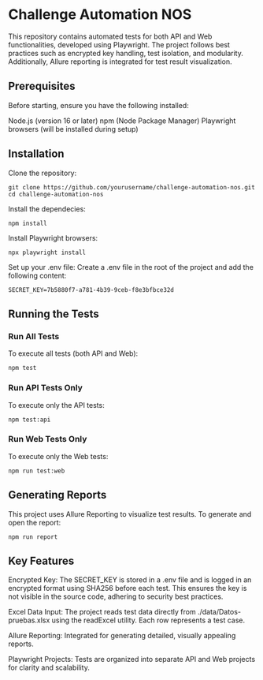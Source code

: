 # Challenge Automation NOS
This repository contains automated tests for both API and Web functionalities, developed using Playwright. The project follows best practices such as encrypted key handling, test isolation, and modularity. Additionally, Allure reporting is integrated for test result visualization.


## Prerequisites
Before starting, ensure you have the following installed:

Node.js (version 16 or later)
npm (Node Package Manager)
Playwright browsers (will be installed during setup)

## Installation
Clone the repository:
```
git clone https://github.com/yourusername/challenge-automation-nos.git
cd challenge-automation-nos

```

Install the dependecies:
```
npm install
```

Install Playwright browsers:
```
npx playwright install
```

Set up your .env file: Create a .env file in the root of the project and add the following content:
```
SECRET_KEY=7b5880f7-a781-4b39-9ceb-f8e3bfbce32d
```

## Running the Tests

### Run All Tests
To execute all tests (both API and Web):
``` 
npm test
```
### Run API Tests Only
To execute only the API tests:
```
npm test:api
```

### Run Web Tests Only
To execute only the Web tests:
```
npm run test:web
```

## Generating Reports
This project uses Allure Reporting to visualize test results. To generate and open the report:
````
npm run report
````

## Key Features
Encrypted Key: The SECRET_KEY is stored in a .env file and is logged in an encrypted format using SHA256 before each test. This ensures the key is not visible in the source code, adhering to security best practices.

Excel Data Input: The project reads test data directly from ./data/Datos-pruebas.xlsx using the readExcel utility. Each row represents a test case.

Allure Reporting: Integrated for generating detailed, visually appealing reports.

Playwright Projects: Tests are organized into separate API and Web projects for clarity and scalability.
